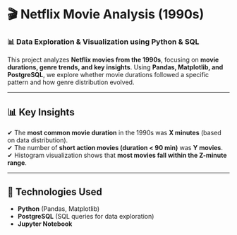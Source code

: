 
# 🎬 Netflix Movie Analysis (1990s)
### 📊 Data Exploration & Visualization using Python & SQL

This project analyzes **Netflix movies from the 1990s**, focusing on **movie durations, genre trends, and key insights**. Using **Pandas, Matplotlib, and PostgreSQL**, we explore whether movie durations followed a specific pattern and how genre distribution evolved.  


---

## 📊 Key Insights  
✔ The **most common movie duration** in the 1990s was **X minutes** (based on data distribution).  
✔ The number of **short action movies (duration < 90 min)** was **Y movies**.  
✔ Histogram visualization shows that **most movies fall within the Z-minute range**.


---

## 🔧 Technologies Used  
- **Python** (Pandas, Matplotlib)  
- **PostgreSQL** (SQL queries for data exploration)  
- **Jupyter Notebook**  

